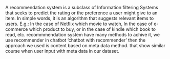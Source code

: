 A recommendation system is a subclass of Information filtering Systems that seeks to predict the rating or the preference a user might give to an item. In simple words, it is an algorithm that suggests relevant items to users. E.g.: In the case of Netflix which movie to watch, In the case of e-commerce which product to buy, or in the case of kindle which book to read, etc.
recommmendation system have many methods to achive it, we use recommender in chatbot ‘chatbot with recommender’ then the approach we used is content based on meta data method. that show similar course when user input with meta data in our dataset.
